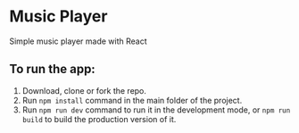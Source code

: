 # Music Player
Simple music player made with React

## To run the app:
1. Download, clone or fork the repo.
2. Run `npm install` command in the main folder of the project.
3. Run `npm run dev` command to run it in the development mode, or `npm run build` to build the production version of it.
